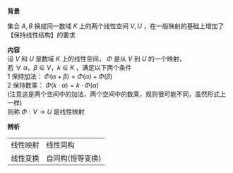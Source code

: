 **背景**  
  
集合 $A,B$ 换成同一数域 $K$ 上的两个线性空间 $V,U$ ，在一般映射的基础上增加了【保持线性结构】的要求  
  
**内容**  
设 $V$ 和 $U$ 是数域 $K$ 上的线性空间， $\Phi$ 是从 $V$ 到 $U$ 的一个映射，  
若 $\forall\ \alpha，\beta\in V，k\in K$ ，满足以下两个条件  
1 保持加法： $\Phi(\alpha+\beta)=\Phi(\alpha)  
+\Phi(\beta)$   
2 保持数乘： $\Phi(k\cdot\alpha)=k\cdot\Phi(\alpha)$   
(注意这是两个空间中的加法，两个空间中的数乘，规则很可能不同，虽然形式上一样)  
则称 $\Phi:V\rightarrow U$ 是线性映射  
  
**辨析**  
<table>  
<tr><td>线性映射</td><td>线性同构</td></tr>  
<tr><td>线性变换</td><td>自同构(恒等变换)</td></tr>  
</table>  
